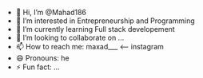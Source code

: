 - 👋 Hi, I’m @Mahad186
- 👀 I’m interested in Entrepreneurship and Programming
- 🌱 I’m currently learning Full stack developement
- 💞️ I’m looking to collaborate on ...
- 📫 How to reach me: maxad___ <-- instagram
- 😄 Pronouns: he
- ⚡ Fun fact: ...

<!---
Mahad186/Mahad186 is a ✨ special ✨ repository because its `README.md` (this file) appears on your GitHub profile.
You can click the Preview link to take a look at your changes.
--->
